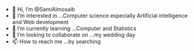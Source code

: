 - 👋 Hi, I’m @SamiAlmosaib
- 👀 I’m interested in ...Computer science especially Artificial intelligence and Web development
- 🌱 I’m currently learning ...Computer and Statistics
- 💞️ I’m looking to collaborate on ...my wedding day
- 📫 How to reach me ...by  searching
<!---
SamiAlmosaib/SamiAlmosaib is a ✨ special ✨ repository because its `README.md` (this file) appears on your GitHub profile.
You can click the Preview link to take a look at your changes.
--->
